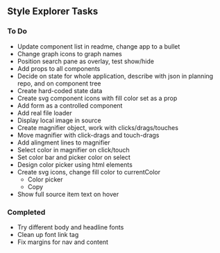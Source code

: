 ## Style Explorer Tasks

### To Do
- Update component list in readme, change app to a bullet
- Change graph icons to graph names
- Position search pane as overlay, test show/hide
- Add props to all components
- Decide on state for whole application, describe with json in planning repo, and on component tree
- Create hard-coded state data
- Create svg component icons with fill color set as a prop
- Add form as a controlled component
- Add real file loader
- Display local image in source
- Create magnifier object, work with clicks/drags/touches
- Move magnifier with click-drags and touch-drags
- Add alingment lines to magnifier
- Select color in magnifier on click/touch
- Set color bar and picker color on select
- Design color picker using html elements
- Create svg icons, change fill color to currentColor
  - Color picker
  - Copy
- Show full source item text on hover

### Completed
- Try different body and headline fonts
- Clean up font link tag
- Fix margins for nav and content
